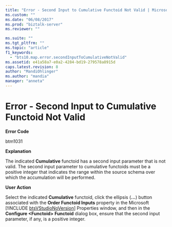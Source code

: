 ```yaml
---
title: "Error - Second Input to Cumulative Functoid Not Valid | Microsoft Docs"
ms.custom: ""
ms.date: "06/08/2017"
ms.prod: "biztalk-server"
ms.reviewer: ""

ms.suite: ""
ms.tgt_pltfrm: ""
ms.topic: "article"
f1_keywords: 
  - "bts10.map.error.secondInputToCumulativeNotValid"
ms.assetid: e41a58a7-e0a2-4284-bd19-279578a8915d
caps.latest.revision: 8
author: "MandiOhlinger"
ms.author: "mandia"
manager: "anneta"
---
```

# Error - Second Input to Cumulative Functoid Not Valid
**Error Code**  
  
 btm1031  
  
 **Explanation**  
  
 The indicated **Cumulative** functoid has a second input parameter that is not valid. The second input parameter to cumulative functoids must be a positive integer that indicates the range within the source schema over which the accumulation will be performed.  
  
 **User Action**  
  
 Select the indicated <strong>Cumulative</strong> functoid, click the ellipsis (<strong>...</strong>) button associated with the <strong>Order Functoid Inputs</strong> property in the Microsoft [!INCLUDE [btsVStudioNoVersion](../includes/btsvstudionoversion-md.md)] Properties window, and then in the <strong>Configure \<Functoid\> Functoid</strong> dialog box, ensure that the second input parameter, if any, is a positive integer.